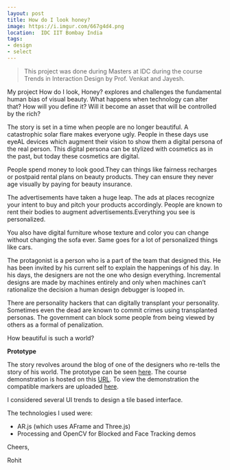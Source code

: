 ```yaml
---
layout: post
title: How do I look honey?
image: https://i.imgur.com/667g4d4.png
location:  IDC IIT Bombay India
tags:
- design
- select
---
```


>This project was done during Masters at IDC during the course Trends in Interaction Design by Prof. Venkat and Jayesh.


My project How do I look, Honey? explores and challenges the fundamental human bias of visual beauty. What happens when technology can alter that? How will you define it? Will it become an asset that will be controlled by the rich?

The story is set in a time when people are no longer beautiful. A catastrophic solar flare makes everyone ugly. People in these days use eyeAL devices which augment their vision to show them a digital persona of the real person. This digital persona can be stylized with cosmetics as in the past, but today these cosmetics are digital.

People spend money to look good.They can things like fairness recharges or postpaid rental plans on beauty products. They can ensure they never age visually by paying for beauty insurance.

The advertisements have taken a huge leap. The ads at places recognize your intent to buy and pitch your products accordingly. People are known to rent their bodies to augment advertisements.Everything you see is personalized.

You also have digital furniture whose texture and color you can change without changing the sofa ever. Same goes for a lot of personalized things like cars.

The protagonist is a person who is a part of the team that designed this. He has been invited by his current self to explain the happenings of his day. In his days, the designers are not the one who design everything. Incremental designs are made by machines entirely and only when machines can’t rationalize the decision a human design debugger is looped in.

There are personality hackers that can digitally transplant your personality. Sometimes even the dead are known to commit crimes using transplanted personas. The government can block some people from being viewed by others as a formal of penalization.

How beautiful is such a world?

**Prototype**

The story revolves around the blog of one of the designers who re-tells the story of his world. The prototype can be seen  [here](http://rohitg.in/designfiction/index.html).
The course demonstration is hosted on this [URL](https://rohit7gupta.github.io/explore/objects.html). To view the demonstration the compatible markers are uploaded [here](http://rohitg.in/designfiction/markers.pdf).

I considered several UI trends to design a tile based interface.

The technologies I used were:

- AR.js (which uses AFrame and Three.js)
- Processing and OpenCV for Blocked and Face Tracking demos



Cheers,

Rohit

